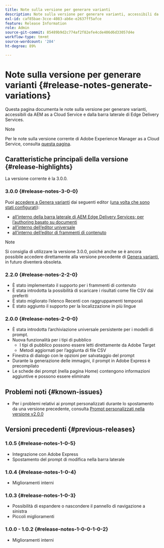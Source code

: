 ```yaml
---
title: Note sulla versione per generare varianti
description: Note sulla versione per generare varianti, accessibili da AEM as a Cloud Service e dalla barra laterale di Edge Delivery Services
exl-id: caf85bae-3cce-4083-ab6e-e2637ff5afce
feature: Release Information
role: Admin
source-git-commit: 85489b9d2c774af2f82efe4cde406d6d33057d4e
workflow-type: tm+mt
source-wordcount: '284'
ht-degree: 89%

---
```


# Note sulla versione per generare varianti {#release-notes-generate-variations}

Questa pagina documenta le note sulla versione per generare varianti, accessibili da AEM as a Cloud Service e dalla barra laterale di Edge Delivery Services.

>[!NOTE]
>
>Per le note sulla versione corrente di Adobe Experience Manager as a Cloud Service, consulta [questa pagina](/help/release-notes/release-notes-cloud/release-notes-current.md).

## Caratteristiche principali della versione {#release-highlights}

La versione corrente è la 3.0.0.

### 3.0.0 {#release-notes-3-0-0}

Puoi [accedere a Genera varianti](/help/generative-ai/generate-variations-integrated-editor.md#access-generate-variations) dai seguenti editor ([una volta che sono stati configurati](#access-generate-variations)):

* [all’interno della barra laterale di AEM Edge Delivery Services; per l’authoring basato su documenti](/help/generative-ai/generate-variations-integrated-editor.md#access-aem-sidekick)
* [all’interno dell’editor universale](/help/generative-ai/generate-variations-integrated-editor.md#access-aem-universal-editor)
* [all’interno dell’editor di frammenti di contenuto](/help/generative-ai/generate-variations-integrated-editor.md#access-aem-content-fragment-editor)

>[!NOTE]
>
>Si consiglia di utilizzare la versione 3.0.0, poiché anche se è ancora possibile accedere direttamente alla versione precedente di [Genera varianti](/help/generative-ai/generate-variations.md), in futuro diventerà obsoleta.

### 2.2.0 {#release-notes-2-2-0}

* È stato implementato il supporto per i frammenti di contenuto
* È stata introdotta la possibilità di scaricare i risultati come file CSV dai preferiti
* È stato migliorato l’elenco Recenti con raggruppamenti temporali
* È stato aggiunto il supporto per la localizzazione in più lingue

### 2.0.0 {#release-notes-2-0-0}

* È stata introdotta l’archiviazione universale persistente per i modelli di prompt.
* Nuova funzionalità per i tipi di pubblico
   * I tipi di pubblico possono essere letti direttamente da Adobe Target
   * Metodi aggiornati per l’aggiunta di file CSV
* Finestra di dialogo con le opzioni per salvataggio del prompt
* Durante la generazione delle immagini, il prompt in Adobe Express è precompilato
* Le schede dei prompt (nella pagina Home) contengono informazioni aggiuntive e possono essere eliminate

## Problemi noti {#known-issues}

* Per i problemi relativi ai prompt personalizzati durante lo spostamento da una versione precedente, consulta [Prompt personalizzati nella versione v2.0.0](/help/generative-ai/generate-variations.md#custom-prompts-v200)

## Versioni precedenti {#previous-releases}

### 1.0.5 {#release-notes-1-0-5}

* Integrazione con Adobe Express
* Spostamento del prompt di modifica nella barra laterale

### 1.0.4 {#release-notes-1-0-4}

* Miglioramenti interni

### 1.0.3 {#release-notes-1-0-3}

* Possibilità di espandere o nascondere il pannello di navigazione a sinistra
* Piccoli miglioramenti

### 1.0.0 - 1.0.2 {#release-notes-1-0-0-1-0-2}

* Miglioramenti interni
